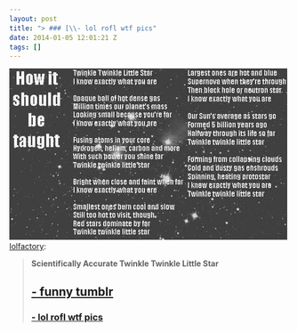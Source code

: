 ```yaml
---
layout: post
title: "> ### [\\- lol rofl wtf pics"
date: 2014-01-05 12:01:21 Z
tags: []
---
```

![](/media/2014/01/72313493349.jpg)
[lolfactory](http://lolfactory.tumblr.com/post/70795570414/scientifically-accurate-twinkle-twinkle-little):

> **Scientifically Accurate Twinkle Twinkle Little Star**  
> 
> [\- funny tumblr](http://lolfactory.tumblr.com)
> -----------------------------------------------
> 
>   
> 
> ### [\- lol rofl wtf pics](http://bit.ly/1baRfpl)

